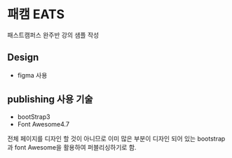 # 패캠 EATS

패스트캠퍼스 완주반 강의 샘플 작성

## Design

- figma 사용

## publishing 사용 기술

- bootStrap3
- Font Awesome4.7

전체 페이지를 디자인 할 것이 아니므로 이미 많은 부분이 디자인 되어 있는 bootstrap과 font Awesome을 활용하여 퍼블리싱하기로 함.
